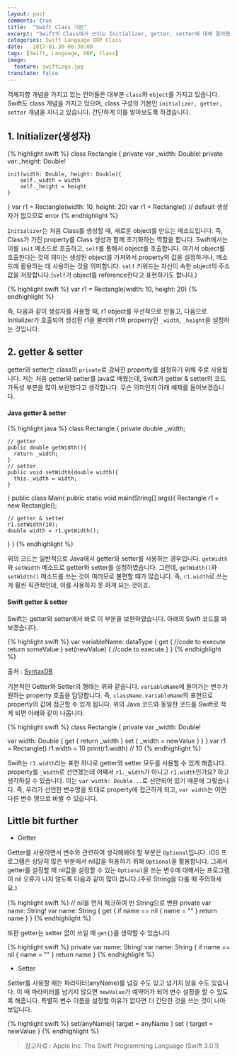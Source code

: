 ```yaml
---
layout: post
comments: true
title:  "Swift Class 기본"
excerpt: "Swift의 Class에서 쓰이는 Initializer, getter, setter에 대해 알아봅니다."
categories: Swift Language OOP Class
date:   2017-01-30 00:30:00
tags: [Swift, Language, OOP, Class]
image:
  feature: swiftLogo.jpg
translate: false
---
```


객체지향 개념을 가지고 있는 언어들은 대부분 <code>class</code>와 <code>object</code>를 가지고 있습니다. Swift도 class 개념을 가지고 있으며, class 구성의 기본인 <code>initializer, getter, setter</code> 개념을 지니고 있습니다. 간단하게 이를 알아보도록 하겠습니다.

## 1. Initializer(생성자)

{% highlight swift %}
class Rectangle {
    private var _width: Double!
    private var _height: Double!

    init(width: Double, height: Double){
        self._width = width
        self._height = height
    }
}
var r1 = Rectangle(width: 10, height: 20)
var r1 = Rectangle() // default 생성자가 없으므로 error
{% endhighlight %}

<code>Initializer</code>는 처음 Class를 생성할 때, 새로운 object를 만드는 메소드입니다. 즉, Class가 가진 property를 Class 생성과 함께 초기화하는 역할을 합니다. Swift에서는 이를 <code>init</code> 메소드로 호출하고, <code>self</code>를 통해서 object를 호출합니다. 여기서 object를 호출한다는 것의 의미는 생성된 object를 가져와서 property의 값을 설정하거나, 메소드에 활용하는 데 사용하는 것을 의미합니다. <code>self</code> 키워드는 자신이 속한 object의 주소값을 저장합니다.(<code>self</code>가 object를 reference한다고 표현하기도 합니다.)

{% highlight swift %}
var r1 = Rectangle(width: 10, height: 20)
{% endhighlight %}

즉, 다음과 같이 생성자를 사용할 때, r1 object를 우선적으로 만들고, 다음으로 Initializer가 호출되어 생성된 r1을 불러와 r1의 property인 <code>_width</code>, <code>_height</code>을 설정하는 것입니다.<!--_-->

## 2. getter & setter

getter와 setter는 class의 <code>private</code>로 감싸진 property를 설정하기 위해 주로 사용됩니다. 저는 처음 getter와 setter를 java로 배웠는데, Swift가 getter & setter의 코드 가독성 부분을 많이 보완했다고 생각합니다. 무슨 의미인지 아래 예제를 들어보겠습니다.

#### Java getter & setter

{% highlight java %}
class Rectangle {
    private double _width;

    // getter
    public double getWidth(){
      return _width;
    }
    // setter
    public void setWidth(double width){
      this._width = width;
    }
}
public class Main{
  public static void main(String[] args){
    Rectangle r1 = new Rectangle();

    // getter & setter
    r1.setWidth(10);
    double width = r1.getWidth();
  }
}
{% endhighlight %}

위의 코드는 일반적으로 Java에서 getter와 setter를 사용하는 경우입니다. <code>getWidth</code>와 <code>setWidth</code> 메소드로 getter와 setter를 설정하였습니다. 그런데, <code>getWidth()</code>와 <code>setWidth()</code> 메소드를 쓰는 것이 여러모로 불편할 때가 많습니다. 즉, <code>r1.width</code>로 쓰는 게 훨씬 직관적인데, 이를 사용하지 못 하게 되는 것이죠.

#### Swift getter & setter

Swift는 getter와 setter에서 바로 이 부분을 보완하였습니다. 아래의 Swift 코드를 봐보겠습니다.

{% highlight swift %}
var variableName: dataType {
    get {
        //code to execute
        return someValue
    }
    set(newValue) {
        //code to execute
    }
}
{% endhighlight %}

출처 : <a href="https://syntaxdb.com/ref/swift/getters-setters">SyntaxDB</a>

기본적인 Getter와 Setter의 형태는 위와 같습니다. <code>variableName</code>에 들어가는 변수가 원하는 property 호출을 담당합니다. 즉, <code>className.variableName</code>의 표현으로 property의 값에 접근할 수 있게 됩니다. 위의 Java 코드와 동일한 코드를 Swift로 적게 되면 아래와 같이 나옵니다.

{% highlight swift %}
class Rectangle {
  private var _width: Double!

  var width: Double {
    get {
      return _width
    } set {
      _width = newValue
    }
  }
}
var r1 = Rectangle()
r1.width = 10
print(r1.width) // 10
{% endhighlight %}

Swift는 <code>r1.width</code>라는 표현 하나로 getter와 setter 모두를 사용할 수 있게 해줍니다. property를 <code>_width</code>로 선언했는데 어째서 <code>r1._width</code>가 아니고 <code>r1.width</code>인가요? 하고 생각하실 수 있습니다. 이는 <code>var width: Double...</code>로 선언되어 있기 때문에 그렇습니다. 즉, 우리가 선언한 변수명을 토대로 property에 접근하게 되고, <code>var width</code>는 어떤 다른 변수 명으로 바뀔 수 있습니다.<!--_-->

## Little bit further

* Getter

Getter를 사용하면서 변수와 관련하여 생각해봐야 할 부분은 <code>Optional</code>입니다. iOS 프로그램은 상당히 많은 부분에서 nil값을 허용하기 위해 <code>Optional</code>을 활용합니다. 그래서 getter를 설정할 때 nil값을 설정할 수 있는 <code>Optional</code>을 쓰는 변수에 대해서는 프로그램이 nil 오류가 나지 않도록 다음과 같이 많이 씁니다.(주로 String을 다룰 때 주의하세요.)

{% highlight swift %}
// nil을 먼저 체크하여 빈 String으로 변환
private var name: String!
var name: String {
  get {
    if name == nil {
      name = ""
    }
    return name
  }
}
{% endhighlight %}

또한 getter는 setter 없이 쓰일 때 <code>get{}</code>를 생략할 수 있습니다.

{% highlight swift %}
private var name: String!
var name: String {
  if name == nil {
    name = ""
  }
  return name
}
{% endhighlight %}

* Setter

Setter를 사용할 때는 파라미터(anyName)를 넘길 수도 있고 넘기지 않을 수도 있습니다. 이 때 파라미터를 넘기지 않으면 <code>newValue</code>가 예약어가 되어 변수 설정을 할 수 있도록 해줍니다. 특별히 변수 이름을 설정할 이유가 없다면 더 간단한 것을 쓰는 것이 나아 보입니다.

{% highlight swift %}
set(anyName){
  target = anyName
}
set {
  target = newValue
}
{% endhighlight %}


> 참고자료 : Apple Inc. The Swift Programming Language (Swift 3.0.1)
